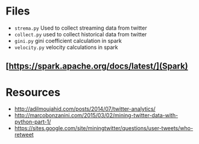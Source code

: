 # Files

* `strema.py` Used to collect streaming data from twitter
* `collect.py` used to collect historical data from twitter
* `gini.py` gini coefficient calculation in spark
* `velocity.py` velocity calculations in spark

## [https://spark.apache.org/docs/latest/](Spark)

# Resources

* http://adilmoujahid.com/posts/2014/07/twitter-analytics/
* http://marcobonzanini.com/2015/03/02/mining-twitter-data-with-python-part-1/
* https://sites.google.com/site/miningtwitter/questions/user-tweets/who-retweet

